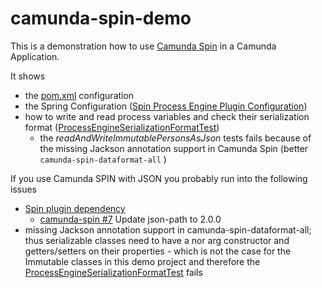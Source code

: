 # camunda-spin-demo

This is a demonstration how to use [Camunda Spin](https://docs.camunda.org/manual/latest/reference/spin/) in a Camunda Application.

It shows
* the [pom.xml](pom.xml) configuration
* the Spring Configuration ([Spin Process Engine Plugin Configuration](src/main/java/de/frvabe/bpm/camunda/spin/demo/Main.java))
* how to write and read process variables and check their serialization format ([ProcessEngineSerializationFormatTest](src/test/java/de/frvabe/bpm/camunda/spin/demo/json/ProcessEngineSerializationFormatTest))
  * the _readAndWriteImmutablePersonsAsJson_ tests fails because of the missing Jackson annotation support in Camunda Spin (better `camunda-spin-dataformat-all` )


If you use Camunda SPIN with JSON you probably run into the following issues
* [Spin plugin dependency](https://forum.camunda.org/t/spin-plugin-dependency/387)
  * [camunda-spin #7](https://github.com/camunda/camunda-spin/pull/7) Update json-path to 2.0.0
* missing Jackson annotation support in camunda-spin-dataformat-all; thus serializable classes need to have a nor arg constructor and getters/setters on their properties - which is not the case for the Immutable classes in this demo project and therefore the [ProcessEngineSerializationFormatTest](src/test/java/de/frvabe/bpm/camunda/spin/demo/json/ProcessEngineSerializationFormatTest) fails